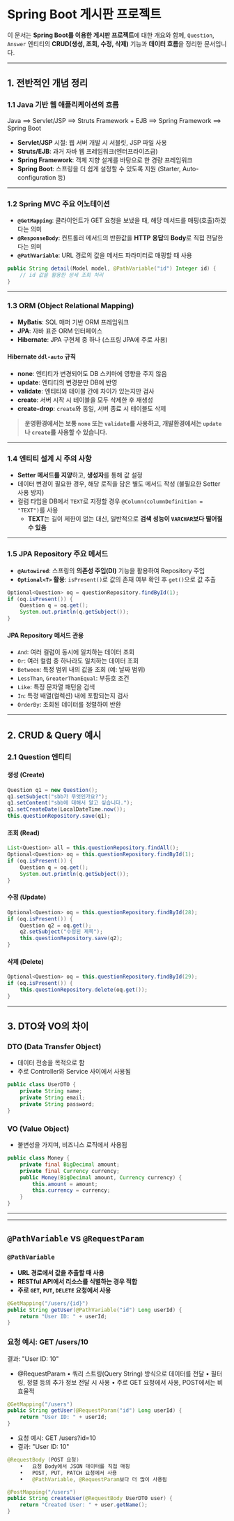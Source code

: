 # Spring Boot 게시판 프로젝트

이 문서는 **Spring Boot를 이용한 게시판 프로젝트**에 대한 개요와 함께, `Question`, `Answer` 엔티티의 **CRUD(생성, 조회, 수정, 삭제)** 기능과 **데이터 흐름**을 정리한 문서입니다.

---

## 1. 전반적인 개념 정리

### 1.1 Java 기반 웹 애플리케이션의 흐름
Java ==> Servlet/JSP ==> Struts Framework + EJB ==> Spring Framework ==> Spring Boot

- **Servlet/JSP** 시절: 웹 서버 개발 시 서블릿, JSP 파일 사용
- **Struts/EJB**: 과거 자바 웹 프레임워크(엔터프라이즈급)
- **Spring Framework**: 객체 지향 설계를 바탕으로 한 경량 프레임워크
- **Spring Boot**: 스프링을 더 쉽게 설정할 수 있도록 지원 (Starter, Auto-configuration 등)

---

### 1.2 Spring MVC 주요 어노테이션

- **`@GetMapping`**: 클라이언트가 GET 요청을 보냈을 때, 해당 메서드를 매핑(호출)하겠다는 의미
- **`@ResponseBody`**: 컨트롤러 메서드의 반환값을 **HTTP 응답**의 **Body**로 직접 전달한다는 의미
- **`@PathVariable`**: URL 경로의 값을 메서드 파라미터로 매핑할 때 사용

```java
public String detail(Model model, @PathVariable("id") Integer id) {
    // id 값을 활용한 상세 조회 처리
}
```

---

### 1.3 ORM (Object Relational Mapping)
- **MyBatis**: SQL 매퍼 기반 ORM 프레임워크
- **JPA**: 자바 표준 ORM 인터페이스
- **Hibernate**: JPA 구현체 중 하나 (스프링 JPA에 주로 사용)

#### Hibernate `ddl-auto` 규칙

- **none**: 엔티티가 변경되어도 DB 스키마에 영향을 주지 않음
- **update**: 엔티티의 변경분만 DB에 반영
- **validate**: 엔티티와 테이블 간에 차이가 있는지만 검사
- **create**: 서버 시작 시 테이블을 모두 삭제한 후 재생성
- **create-drop**: `create`와 동일, 서버 종료 시 테이블도 삭제

> **운영환경에서는 보통 `none` 또는 `validate`를 사용하고, 개발환경에서는 `update`나 `create`를 사용할 수 있습니다.**

---

### 1.4 엔티티 설계 시 주의 사항
- **Setter 메서드를 지양**하고, **생성자**를 통해 값 설정
- 데이터 변경이 필요한 경우, 해당 로직을 담은 별도 메서드 작성 (불필요한 Setter 사용 방지)
- 컬럼 타입을 DB에서 `TEXT`로 지정할 경우 `@Column(columnDefinition = "TEXT")`를 사용
  - **TEXT**는 길이 제한이 없는 대신, 일반적으로 **검색 성능이 `VARCHAR`보다 떨어질 수 있음**

---

### 1.5 JPA Repository 주요 메서드
- **`@Autowired`**: 스프링의 **의존성 주입(DI)** 기능을 활용하여 Repository 주입
- **`Optional<T>` 활용**: `isPresent()`로 값의 존재 여부 확인 후 `get()`으로 값 추출

```java
Optional<Question> oq = questionRepository.findById(1);
if (oq.isPresent()) {
    Question q = oq.get();
    System.out.println(q.getSubject());
}
```

#### JPA Repository 메서드 관용
- `And`: 여러 컬럼이 동시에 일치하는 데이터 조회
- `Or`: 여러 컬럼 중 하나라도 일치하는 데이터 조회
- `Between`: 특정 범위 내의 값을 조회 (예: 날짜 범위)
- `LessThan`, `GreaterThanEqual`: 부등호 조건
- `Like`: 특정 문자열 패턴을 검색
- `In`: 특정 배열(컬렉션) 내에 포함되는지 검사
- `OrderBy`: 조회된 데이터를 정렬하여 반환

---

## 2. CRUD & Query 예시

### 2.1 Question 엔티티

#### **생성 (Create)**
```java
Question q1 = new Question();
q1.setSubject("sbb가 무엇인가요?");
q1.setContent("sbb에 대해서 알고 싶습니다.");
q1.setCreateDate(LocalDateTime.now());
this.questionRepository.save(q1);
```

#### **조회 (Read)**
```java
List<Question> all = this.questionRepository.findAll();
Optional<Question> oq = this.questionRepository.findById(1);
if (oq.isPresent()) {
    Question q = oq.get();
    System.out.println(q.getSubject());
}
```

#### **수정 (Update)**
```java
Optional<Question> oq = this.questionRepository.findById(28);
if (oq.isPresent()) {
    Question q2 = oq.get();
    q2.setSubject("수정된 제목");
    this.questionRepository.save(q2);
}
```

#### **삭제 (Delete)**
```java
Optional<Question> oq = this.questionRepository.findById(29);
if (oq.isPresent()) {
    this.questionRepository.delete(oq.get());
}
```

---

## 3. DTO와 VO의 차이

### **DTO (Data Transfer Object)**
- 데이터 전송을 목적으로 함
- 주로 Controller와 Service 사이에서 사용됨

```java
public class UserDTO {
    private String name;
    private String email;
    private String password;
}
```

### **VO (Value Object)**
- 불변성을 가지며, 비즈니스 로직에서 사용됨

```java
public class Money {
    private final BigDecimal amount;
    private final Currency currency;
    public Money(BigDecimal amount, Currency currency) {
        this.amount = amount;
        this.currency = currency;
    }
}
```

---

---

##  `@PathVariable` vs `@RequestParam`

###  `@PathVariable`
- **URL 경로에서 값을 추출할 때 사용**
- **RESTful API에서 리소스를 식별하는 경우 적합**
- **주로 `GET`, `PUT`, `DELETE` 요청에서 사용**

```java
@GetMapping("/users/{id}")
public String getUser(@PathVariable("id") Long userId) {
    return "User ID: " + userId;
}
```
### 요청 예시: GET /users/10 
결과: "User ID: 10"
- @RequestParam
	•	쿼리 스트링(Query String) 방식으로 데이터를 전달
	•	필터링, 정렬 등의 추가 정보 전달 시 사용
	•	주로 GET 요청에서 사용, POST에서는 비효율적
```java
@GetMapping("/users")
public String getUser(@RequestParam("id") Long userId) {
    return "User ID: " + userId;
}
```
- 요청 예시: GET /users?id=10
- 결과: "User ID: 10"

```java
@RequestBody (POST 요청)
	•	요청 Body에서 JSON 데이터를 직접 매핑
	•	POST, PUT, PATCH 요청에서 사용
	•	@PathVariable, @RequestParam보다 더 많이 사용됨
```

```java
@PostMapping("/users")
public String createUser(@RequestBody UserDTO user) {
    return "Created User: " + user.getName();
}
```




